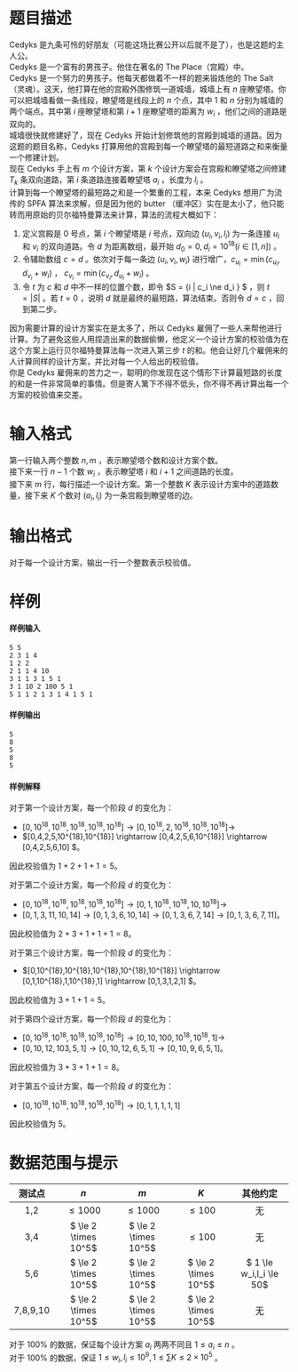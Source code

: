 
# 题目描述

 Cedyks 是九条可怜的好朋友（可能这场比赛公开以后就不是了），也是这题的主人公。      
 Cedyks 是一个富有的男孩子。他住在著名的 The Place（宫殿）中。   
 Cedyks 是一个努力的男孩子。他每天都做着不一样的题来锻炼他的 The Salt （灵魂）。这天，他打算在他的宫殿外围修筑一道城墙，城墙上有 $n$ 座瞭望塔。你可以把城墙看做一条线段，瞭望塔是线段上的 $n$ 个点，其中 $1$ 和 $n$ 分别为城墙的两个端点。其中第 $i$ 座瞭望塔和第 $i + 1$ 座瞭望塔的距离为 $w_i$ ，他们之间的道路是双向的。  
城墙很快就修建好了，现在 Cedyks 开始计划修筑他的宫殿到城墙的道路。因为这题的题目名称，Cedyks 打算用他的宫殿到每一个瞭望塔的最短道路之和来衡量一个修建计划。   
现在 Cedyks 手上有 $m$ 个设计方案，第 $k$ 个设计方案会在宫殿和瞭望塔之间修建 $T_k$ 条双向道路，第 $i$ 条道路连接着瞭望塔 $a_i$ ，长度为 $l_i$ 。  
计算到每一个瞭望塔的最短路之和是一个繁重的工程，本来 Cedyks 想用广为流传的 SPFA 算法来求解，但是因为他的 butter （缓冲区）实在是太小了，他只能转而用原始的贝尔福特曼算法来计算，算法的流程大概如下：
   
1. 定义宫殿是 $0$ 号点，第 $i$ 个瞭望塔是 $i$ 号点，双向边 $(u_i , v_ i , l_i)$ 为一条连接 $u_i$ 和 $v_i$ 的双向道路。令 $d$ 为距离数组，最开始 $d_0 = 0 , d_i = 10^{18} (i \in [1 , n])$ 。
2. 令辅助数组 $c = d$ 。依次对于每一条边 $(u_i , v_i , w_i)$ 进行增广，$c_{u_i} = \min(c_{u_i} , d_{v_i} + w_i)$ ， $c_{v_i} = \min(c_{v_i} , d_{u_i} + w_i)$ 。
3. 令 $t$ 为 $c$ 和 $d$ 中不一样的位置个数，即令 $S = \{i | c_i \ne d_i \} $ ，则 $t = |S|$ 。若 $t = 0$ ，说明 $d$ 就是最终的最短路，算法结束。否则令 $d = c$ ，回到第二步。    

因为需要计算的设计方案实在是太多了，所以 Cedyks 雇佣了一些人来帮他进行计算。为了避免这些人用捏造出来的数据偷懒，他定义一个设计方案的校验值为在这个方案上运行贝尔福特曼算法每一次进入第三步 $t$ 的和。他会让好几个雇佣来的人计算同样的设计方案，并比对每一个人给出的校验值。   
你是 Cedyks 雇佣来的苦力之一，聪明的你发现在这个情形下计算最短路的长度的和是一件非常简单的事情。但是寄人篱下不得不低头，你不得不再计算出每一个方案的校验值来交差。

# 输入格式

第一行输入两个整数 $n,m$ ，表示瞭望塔个数和设计方案个数。    
接下来一行 $n-1$ 个数 $w_i$ ，表示瞭望塔 $i$ 和 $i + 1$ 之间道路的长度。   
接下来 $m$ 行，每行描述一个设计方案。第一个整数 $K$ 表示设计方案中的道路数量，接下来 $K$ 个数对 $(a_i , l_i)$ 为一条宫殿到瞭望塔的边。

# 输出格式

对于每一个设计方案，输出一行一个整数表示校验值。

# 样例

#### 样例输入
```plain
5 5
2 3 1 4
1 2 2
2 1 1 4 10
3 1 1 3 1 5 1
3 1 10 2 100 5 1
5 1 1 2 1 3 1 4 1 5 1
```

#### 样例输出
```plain
5
8
5
8
5
```

#### 样例解释

对于第一个设计方案，每一个阶段 $d$ 的变化为：    
 - $[0,10^{18},10^{18},10^{18},10^{18},10^{18}] \rightarrow  [0,10^{18},2,10^{18},10^{18},10^{18}] \rightarrow$      
 - $[0,4,2,5,10^{18},10^{18}] \rightarrow [0,4,2,5,6,10^{18}] \rightarrow [0,4,2,5,6,10] $。      

因此校验值为 $1+2+1+1=5$。   

对于第二个设计方案，每一个阶段 $d$ 的变化为：   
 - $[0,10^{18},10^{18},10^{18},10^{18},10^{18}] \rightarrow  [0,1,10^{18},10^{18},10,10^{18}] \rightarrow$    
 - $[0,1,3,11,10,14] \rightarrow [0,1,3,6,10,14] \rightarrow [0,1,3,6,7,14] \rightarrow  [0,1,3,6,7,11]$。   

因此校验值为 $2+3+1+1+1=8$。

对于第三个设计方案，每一个阶段 $d$ 的变化为：   
 - $[0,10^{18},10^{18},10^{18},10^{18},10^{18}] \rightarrow  [0,1,10^{18},1,10^{18},1] \rightarrow [0,1,3,1,2,1] $。  

因此校验值为 $3+1+1=5$。

对于第四个设计方案，每一个阶段 $d$ 的变化为：   
 - $[0,10^{18},10^{18},10^{18},10^{18},10^{18}] \rightarrow  [0,10,100,10^{18},10^{18},1] \rightarrow$    
 - $[0,10,12,103,5,1] \rightarrow [0,10,12,6,5,1] \rightarrow [0,10,9,6,5,1]$。   

因此校验值为 $3+3+1+1=8$。

对于第五个设计方案，每一个阶段 $d$ 的变化为：
 - $[0,10^{18},10^{18},10^{18},10^{18},10^{18}] \rightarrow  [0,1,1,1,1,1]$   

因此校验值为 $5$。  

# 数据范围与提示

|   测试点    |         $n$          |         $m$          |         $K$          |          其他约定           |  
| :------: | :------------------: | :------------------: | :------------------: | :---------------------: |  
|   1,2    |      $\le 1000$      |      $\le 1000$      |      $\le 100$       |            无            |  
|   3,4    | $ \le 2 \times 10^5$ | $ \le 2 \times 10^5$ |      $\le 100$       |            无            |  
|   5,6    | $ \le 2 \times 10^5$ | $ \le 2 \times 10^5$ | $ \le 2 \times 10^5$ | $ 1 \le w_i,l_i \le 50$ |  
| 7,8,9,10 | $ \le 2 \times 10^5$ | $ \le 2 \times 10^5$ | $ \le 2 \times 10^5$ |            无            |  

对于 $100\%$ 的数据，保证每个设计方案 $a_i$ 两两不同且 $1 \le a_i \le n$ 。  
对于 $100\%$ 的数据，保证 $1 \le w_i , l_i \le 10^9 , 1 \le \sum K \le 2 \times 10^5$ 。  



